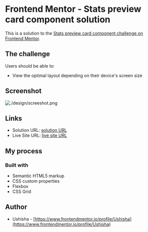 # Frontend Mentor - Stats preview card component solution

This is a solution to the [Stats preview card component challenge on Frontend Mentor](https://www.frontendmentor.io/challenges/stats-preview-card-component-8JqbgoU62).

## The challenge

Users should be able to:

- View the optimal layout depending on their device's screen size

## Screenshot

![./design/screeshot.png](./screenshot.jpg)

## Links

- Solution URL: [solution URL](https://your-solution-url.com)
- Live Site URL: [live site URL](https://your-live-site-url.com)

## My process

### Built with

- Semantic HTML5 markup
- CSS custom properties
- Flexbox
- CSS Grid

## Author

- Ushisha - [https://www.frontendmentor.io/profile/Ushisha](https://www.frontendmentor.io/profile/Ushisha)
